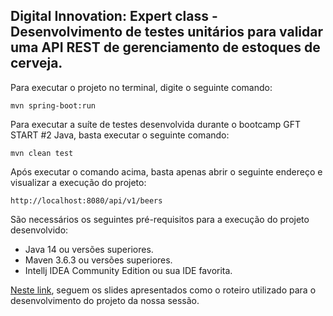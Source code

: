 <h2>Digital Innovation: Expert class - Desenvolvimento de testes unitários para validar uma API REST de gerenciamento de estoques de cerveja.</h2>


Para executar o projeto no terminal, digite o seguinte comando:

```shell script
mvn spring-boot:run 
```

Para executar a suíte de testes desenvolvida durante o bootcamp GFT START #2 Java, basta executar o seguinte comando:

```shell script
mvn clean test
```

Após executar o comando acima, basta apenas abrir o seguinte endereço e visualizar a execução do projeto:

```
http://localhost:8080/api/v1/beers
```

São necessários os seguintes pré-requisitos para a execução do projeto desenvolvido:

* Java 14 ou versões superiores.
* Maven 3.6.3 ou versões superiores.
* Intellj IDEA Community Edition ou sua IDE favorita.


[Neste link](https://drive.google.com/file/d/1KPh19mvyKirorOI-UsEYHKkmZpet3Ks6/view?usp=sharing), seguem os slides apresentados como o roteiro utilizado para o desenvolvimento do projeto da nossa sessão.



